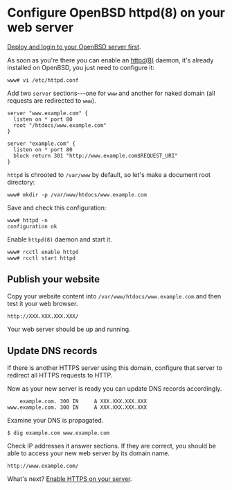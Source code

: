 # Configure OpenBSD httpd(8) on your web server

[Deploy and login to your OpenBSD server first](/vultr.html).

As soon as you're there you can enable an
[httpd(8)](http://man.openbsd.org/httpd.8) daemon, it's already installed
on OpenBSD, you just need to configure it:

    www# vi /etc/httpd.conf

Add two `server` sections---one for `www` and another for naked domain (all requests are
redirected to `www`).

    server "www.example.com" {
      listen on * port 80
      root "/htdocs/www.example.com"
    }

    server "example.com" {
      listen on * port 80
      block return 301 "http://www.example.com$REQUEST_URI"
    }

`httpd` is chrooted to `/var/www` by default, so let's make a document
root directory:

    www# mkdir -p /var/www/htdocs/www.example.com

Save and check this configuration:

    www# httpd -n
    configuration ok

Enable `httpd(8)` daemon and start it.

    www# rcctl enable httpd
    www# rcctl start httpd

## Publish your website

Copy your website content into `/var/www/htdocs/www.example.com` and then
test it your web browser.

    http://XXX.XXX.XXX.XXX/

Your web server should be up and running.

## Update DNS records

If there is another HTTPS server using this domain, configure that server
to redirect all HTTPS requests to HTTP.

Now as your new server is ready you can update DNS records accordingly.

        example.com. 300 IN     A XXX.XXX.XXX.XXX
    www.example.com. 300 IN     A XXX.XXX.XXX.XXX

Examine your DNS is propagated.

    $ dig example.com www.example.com

Check IP addresses it answer sections. If they are correct, you should be
able to access your new web server by its domain name.

    http://www.example.com/

What's next? [Enable HTTPS on your server](/openbsd/acme-client.html).
